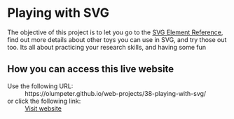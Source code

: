 # Playing with SVG

The objective of this project is to let you go to the <a href="https://developer.mozilla.org/en-US/docs/Web/SVG/Element">SVG Element Reference</a>, find out more details about other toys you can use in SVG, and try those out too. Its all about practicing your research skills, and having some fun

## How you can access this live website

<dl>
  Use the following URL:
  <dd>
    https://olumpeter.github.io/web-projects/38-playing-with-svg/
  </dd>
  or click the following link:
  <dd>
    <a href="https://olumpeter.github.io/web-projects/38-playing-with-svg/">Visit website</a>
  </dd>
</dl>
